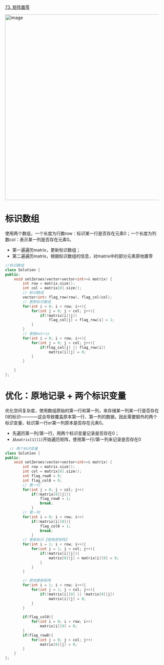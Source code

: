 [73. 矩阵置零](https://leetcode.cn/problems/set-matrix-zeroes/description/?envType=study-plan-v2&envId=top-interview-150)

<img width="693" height="606" alt="image" src="https://github.com/user-attachments/assets/3ab2d5f7-63be-48d0-9343-a29f04673372" />

# 标识数组
使用两个数组，一个长度为行数row：标识某一行是否存在元素0；一个长度为列数col：表示某一列是否存在元素0。
+ 第一遍遍历matrix，更新标识数组；
+ 第二遍遍历matrix，根据标识数组的信息，对matrix中的部分元素原地置零

```cpp
//标识数组
class Solution {
public:
    void setZeroes(vector<vector<int>>& matrix) {
        int row = matrix.size();
        int col = matrix[0].size();
        // 标识数组
        vector<int> flag_row(row), flag_col(col);
        // 更新标识数组
        for(int i = 0; i < row; i++){
            for(int j = 0; j < col; j++){
                if(!matrix[i][j])
                    flag_col[j] = flag_row[i] = 1;
            }
        }
        // 更新matrix
        for(int i = 0; i < row; i++){
            for(int j = 0; j < col; j++){
                if(flag_col[j] || flag_row[i])
                    matrix[i][j] = 0;
            }
        }
        
    }
};
```

# 优化：原地记录 + 两个标识变量
优化空间复杂度，使用数组原始的第一行和第一列，来存储某一列某一行是否存在0的标识————这会导致覆盖原本第一行、第一列的数据，因此需要额外的两个标识变量，标识第一行or第一列原本是否存在元素0。
+ 先遍历第一列/第一行，用两个标识变量记录是否存在0；
+ 从`matrix[1][1]`开始遍历矩阵，使用第一行/第一列来记录是否存在0


```cpp
  // 两个标识变量
class Solution {
public:
    void setZeroes(vector<vector<int>>& matrix) {
        int row = matrix.size();
        int col = matrix[0].size();
        int flag_row0 = 0;
        int flag_col0 = 0;
        // 第一行
        for(int j = 0; j < col; j++)
            if(!matrix[0][j]){
                flag_row0 = 1;
                break;
            }
        // 第一列
        for(int i = 0; i < row; i++)
            if(!matrix[i][0]){
                flag_col0 = 1;
                break;
            }
        // 更新标识【使用原矩阵】
        for(int i = 1; i < row; i++){
            for(int j = 1; j < col; j++){
                if(!matrix[i][j]){
                    matrix[0][j] = matrix[i][0] = 0;
                }
            }
        }

        // 原地更新矩阵
        for(int i = 1; i < row; i++){
            for(int j = 1; j < col; j++){
                if(!matrix[i][0] || !matrix[0][j])
                    matrix[i][j] = 0;
            }
        }
        
        if(flag_col0){
            for(int i = 0; i < row; i++)
                matrix[i][0] = 0;
        }
        if(flag_row0){
            for(int j = 0; j < col; j++)
                matrix[0][j] = 0;
        }    
    }
};
```
